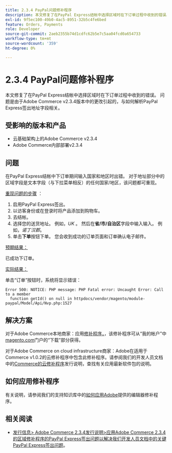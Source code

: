```yaml
---
title: 2.3.4 PayPal问题修补程序
description: 本文修复了在PayPal Express结帐中选择区域时在下订单过程中收到的错误。 问题是由于Adobe Commerce v2.3.4版本中的更改引起的，与如何解析PayPal Express签出地址字段相关。
exl-id: 9f5ec100-49b0-4ac5-8951-32b5c4fe6bed
feature: Orders, Payments
role: Developer
source-git-commit: 2aeb2355b74d1cdfc62b5e7c5aa04fcd0a654733
workflow-type: tm+mt
source-wordcount: '359'
ht-degree: 0%

---
```


# 2.3.4 PayPal问题修补程序

本文修复了在PayPal Express结帐中选择区域时在下订单过程中收到的错误。 问题是由于Adobe Commerce v2.3.4版本中的更改引起的，与如何解析PayPal Express签出地址字段相关。

## 受影响的版本和产品

* 云基础架构上的Adobe Commerce v2.3.4
* Adobe Commerce内部部署v2.3.4

## 问题

在PayPal Express结帐中下订单期间输入国家和地区时出错。 对于地址部分中的区域字段是文本字段（与下拉菜单相反）的任何国家/地区，该问题都可重现。

<u>重现问题的步骤</u> ：

1. 启用PayPal Express签出。
1. 以访客身份或在登录时将产品添加到购物车。
1. 去结帐。
1. 选择您的送货地址。 例如，*UK* 。 然后在&#x200B;**省/市/自治区**&#x200B;字段中输入输入。 例如，*诺丁汉郡*。
1. 单击&#x200B;**下单**&#x200B;按钮下单。 您会收到成功的订单页面和订单确认电子邮件。

<u>预期结果：</u>

已成功下订单。

<u>实际结果：</u>

单击“订单”按钮时，系统将显示错误：

```
Error 500: NOTICE: PHP message: PHP Fatal error: Uncaught Error: Call to a member
  function getId() on null in httpdocs/vendor/magento/module-paypal/Model/Api/Nvp.php:1527
```

## 解决方案

对于Adobe Commerce本地商家：应用[修补程序，](https://magento.com/tech-resources/download#download2353)，该修补程序可从“我的帐户”中[magento.com](https://magento.com)门户的“下载”部分获得。

对于Adobe Commerce on cloud infrastructure商家：Adobe在适用于Commerce v1.0.2的云修补程序中包含此修补程序。请参阅我们的开发人员文档中的[Commerce的云修补程序](https://experienceleague.adobe.com/zh-hans/docs/commerce-cloud-service/user-guide/release-notes/cloud-patches?itm_source=devdocs&itm_medium=quick_search&itm_campaign=federated_search&itm_term=cloud%20patche)发行说明，查找有关应用最新软件包的说明。

## 如何应用修补程序

有关说明，请参阅我们的支持知识库中的[如何应用Adobe](/help/how-to/general/how-to-apply-a-composer-patch-provided-by-magento.md)提供的编辑器修补程序。

## 相关阅读

* [发行信息> Adobe Commerce 2.3.4发行说明>应用Adobe Commerce 2.3.4的区域修补程序的PayPal Express签出问题以解决我们开发人员文档中的关键PayPal Express签出问题](https://commerce-docs.github.io/devdocs-archive/2.3/guides/v2.3/release-notes/release-notes-2-3-4-commerce.html#apply-the-paypal-express-checkout-issue-with-region-patch-for-magento-234-to-address-a-critical-paypal-express-checkout-issue)。
